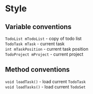 # Style
## Variable conventions
`TodoList mTodoList` - copy of todo list  
`TodoTask mTask` - current task  
`int mTaskPosition` - current task position  
`TodoProject mProject` - current project  

## Method conventions
`void loadTask()` - load current `TodoTask`  
`void loadTasks()` - load current `TodoSet`  